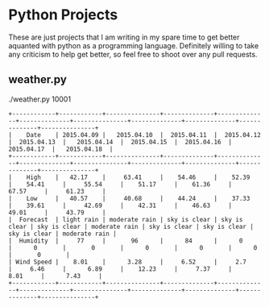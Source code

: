 Python Projects
===============
These are just projects that I am writing in my spare time to get better aquanted with python as a programming language. Definitely willing to take any criticism to help get better, so feel free to shoot over any pull requests.

weather.py
----------

./weather.py 10001

	+------------+------------+---------------+--------------+--------------+--------------+---------------+--------------+--------------+--------------+---------------+
	|    Date    | 2015.04.09 |   2015.04.10  |  2015.04.11  |  2015.04.12  |  2015.04.13  |   2015.04.14  |  2015.04.15  |  2015.04.16  |  2015.04.17  |   2015.04.18  |
	+------------+------------+---------------+--------------+--------------+--------------+---------------+--------------+--------------+--------------+---------------+
	|    High    |   42.17    |     63.41     |    54.46     |    52.39     |    54.41     |     55.54     |    51.17     |    61.36     |    67.57     |     61.23     |
	|    Low     |   40.57    |     40.68     |    44.24     |    37.33     |    39.61     |     42.69     |    42.31     |    46.63     |    49.01     |     43.79     |
	|  Forecast  | light rain | moderate rain | sky is clear | sky is clear | sky is clear | moderate rain | sky is clear | sky is clear | sky is clear | moderate rain |
	|  Humidity  |     77     |       96      |      84      |      0       |      0       |       0       |      0       |      0       |      0       |       0       |
	| Wind Speed |    8.01    |      3.28     |     6.52     |     2.7      |     6.46     |      6.89     |    12.23     |     7.37     |     8.01     |      7.43     |
	+------------+------------+---------------+--------------+--------------+--------------+---------------+--------------+--------------+--------------+---------------+
